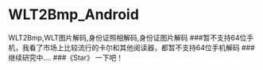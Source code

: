 # WLT2Bmp_Android
WLT2Bmp,WLT图片解码,身份证照相解码,身份证图片解码
###暂不支持64位手机，我看了市场上比较流行的卡尔和其他阅读器，都暂不支持64位手机解码
###继续研究中....
###《Star》 一下吧！
